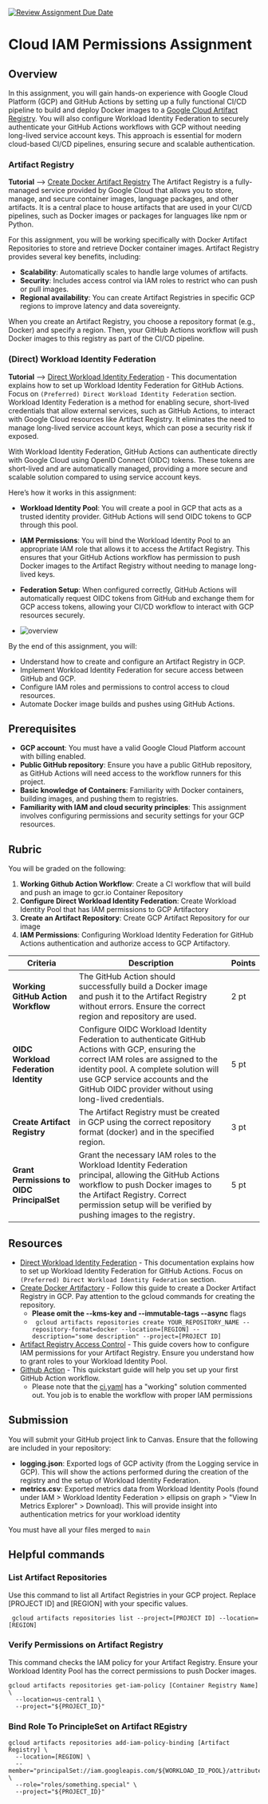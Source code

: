 [![Review Assignment Due Date](https://classroom.github.com/assets/deadline-readme-button-22041afd0340ce965d47ae6ef1cefeee28c7c493a6346c4f15d667ab976d596c.svg)](https://classroom.github.com/a/Y-gatJq2)
# Cloud IAM Permissions Assignment

## Overview
In this assignment, you will gain hands-on experience with Google Cloud Platform (GCP) and GitHub Actions by setting up a fully functional CI/CD pipeline to build and deploy Docker images to a [Google Cloud Artifact Registry](#artifact-registry). You will also configure Workload Identity Federation to securely authenticate your GitHub Actions workflows with GCP without needing long-lived service account keys. This approach is essential for modern cloud-based CI/CD pipelines, ensuring secure and scalable authentication.

### Artifact Registry
__**Tutorial**__ --> [Create Docker Artifact Registry](https://cloud.google.com/artifact-registry/docs/repositories/create-repos#create-repo-gcloud-docker)
The Artifact Registry is a fully-managed service provided by Google Cloud that allows you to store, manage, and secure container images, language packages, and other artifacts. It is a central place to house artifacts that are used in your CI/CD pipelines, such as Docker images or packages for languages like npm or Python.

For this assignment, you will be working specifically with Docker Artifact Repositories to store and retrieve Docker container images. Artifact Registry provides several key benefits, including:
- **Scalability**: Automatically scales to handle large volumes of artifacts.
- **Security**: Includes access control via IAM roles to restrict who can push or pull images.
- **Regional availability**: You can create Artifact Registries in specific GCP regions to improve latency and data sovereignty.

When you create an Artifact Registry, you choose a repository format (e.g., Docker) and specify a region. Then, your GitHub Actions workflow will push Docker images to this registry as part of the CI/CD pipeline.

### (Direct) Workload Identity Federation
__**Tutorial**__ --> [Direct Workload Identity Federation](https://github.com/google-github-actions/auth?tab=readme-ov-file#preferred-direct-workload-identity-federation) - This documentation explains how to set up Workload Identity Federation for GitHub Actions. Focus on `(Preferred) Direct Workload Identity Federation` section.
Workload Identity Federation is a method for enabling secure, short-lived credentials that allow external services, such as GitHub Actions, to interact with Google Cloud resources like Artifact Registry. It eliminates the need to manage long-lived service account keys, which can pose a security risk if exposed.

With Workload Identity Federation, GitHub Actions can authenticate directly with Google Cloud using OpenID Connect (OIDC) tokens. These tokens are short-lived and are automatically managed, providing a more secure and scalable solution compared to using service account keys.

Here’s how it works in this assignment:
- **Workload Identity Pool**: You will create a pool in GCP that acts as a trusted identity provider. GitHub Actions will send OIDC tokens to GCP through this pool.
- **IAM Permissions**: You will bind the Workload Identity Pool to an appropriate IAM role that allows it to access the Artifact Registry. This ensures that your GitHub Actions workflow has permission to push Docker images to the Artifact Registry without needing to manage long-lived keys.
- **Federation Setup**: When configured correctly, GitHub Actions will automatically request OIDC tokens from GitHub and exchange them for GCP access tokens, allowing your CI/CD workflow to interact with GCP resources securely.

- ![overview](./docs/workload_identity_federation.drawio.png)

By the end of this assignment, you will:
- Understand how to create and configure an Artifact Registry in GCP.
- Implement Workload Identity Federation for secure access between GitHub and GCP.
- Configure IAM roles and permissions to control access to cloud resources.
- Automate Docker image builds and pushes using GitHub Actions.

## Prerequisites
- **GCP account**: You must have a valid Google Cloud Platform account with billing enabled.
- **Public GitHub repository**: Ensure you have a public GitHub repository, as GitHub Actions will need access to the workflow runners for this project.
- **Basic knowledge of Containers**: Familiarity with Docker containers, building images, and pushing them to registries.
- **Familiarity with IAM and cloud security principles**: This assignment involves configuring permissions and security settings for your GCP resources.

## Rubric

You will be graded on the following:
1. **Working Github Action Workflow**: Create a CI workflow that will build and push an image to gcr.io Container Repository
2. **Configure Direct Workload Identity Federation**: Create Workload Identity Pool that has IAM permissions to GCP Artifactory
3. **Create an Artifact Repository**: Create GCP Artifact Repository for our image
4. **IAM Permissions**: Configuring Workload Identity Federation for GitHub Actions authentication and authorize access to GCP Artifactory.

| **Criteria**                               | **Description**                                                                              | **Points** |
|--------------------------------------------|----------------------------------------------------------------------------------------------|------------|
| **Working GitHub Action Workflow**         | The GitHub Action should successfully build a Docker image and push it to the Artifact Registry without errors. Ensure the correct region and repository are used. | 2 pt       |
| **OIDC Workload Federation Identity**      | Configure OIDC Workload Identity Federation to authenticate GitHub Actions with GCP, ensuring the correct IAM roles are assigned to the identity pool. A complete solution will use GCP service accounts and the GitHub OIDC provider without using long-lived credentials. | 5 pt       |
| **Create Artifact Registry**               | The Artifact Registry must be created in GCP using the correct repository format (docker) and in the specified region.          | 3 pt       |
| **Grant Permissions to OIDC PrincipalSet** | Grant the necessary IAM roles to the Workload Identity Federation principal, allowing the GitHub Actions workflow to push Docker images to the Artifact Registry. Correct permission setup will be verified by pushing images to the registry. | 5 pt       |

## Resources
- [Direct Workload Identity Federation](https://github.com/google-github-actions/auth?tab=readme-ov-file#preferred-direct-workload-identity-federation) - This documentation explains how to set up Workload Identity Federation for GitHub Actions. Focus on `(Preferred) Direct Workload Identity Federation` section.
- [Create Docker Artifactory](https://cloud.google.com/artifact-registry/docs/repositories/create-repos#create-repo-gcloud-docker) - Follow this guide to create a Docker Artifact Registry in GCP. Pay attention to the gcloud commands for creating the repository.
  - **Please omit the --kms-key and --immutable-tags --async** flags
  - ` gcloud artifacts repositories create YOUR_REPOSITORY_NAME --repository-format=docker --location=[REGION] --description="some description" --project=[PROJECT ID]`
- [Artifact Registry Access Control](https://cloud.google.com/artifact-registry/docs/access-control) - This guide covers how to configure IAM permissions for your Artifact Registry. Ensure you understand how to grant roles to your Workload Identity Pool.
- [Github Action](https://docs.github.com/en/actions/writing-workflows/quickstart) - This quickstart guide will help you set up your first GitHub Action workflow.
  - Please note that the [ci.yaml](.github/workflows/ci.yml) has a "working" solution commented out. You job is to enable the workflow with proper IAM permissions


## Submission
You will submit your GitHub project link to Canvas. Ensure that the following are included in your repository:

- **logging.json**: Exported logs of GCP activity (from the Logging service in GCP). This will show the actions performed during the creation of the registry and the setup of Workload Identity Federation.
- **metrics.csv**: Exported metrics data from Workload Identity Pools (found under IAM > Workload Identity Federation > ellipsis on graph > "View In Metrics Explorer" > Download). This will provide insight into authentication metrics for your workload identity

You must have all your files merged to `main`

## Helpful commands

### List Artifact Repositories
Use this command to list all Artifact Registries in your GCP project. Replace [PROJECT ID] and [REGION] with your specific values.

```shell
 gcloud artifacts repositories list --project=[PROJECT ID] --location=[REGION]
```

### Verify Permissions on Artifact Registry
This command checks the IAM policy for your Artifact Registry. Ensure your Workload Identity Pool has the correct permissions to push Docker images.

```shell
gcloud artifacts repositories get-iam-policy [Container Registry Name] \
  --location=us-central1 \
  --project="${PROJECT_ID}"
```

### Bind Role To PrincipleSet on Artifact REgistry
```shell
gcloud artifacts repositories add-iam-policy-binding [Artifact Registry] \
  --location=[REGION] \
  --member="principalSet://iam.googleapis.com/${WORKLOAD_ID_POOL}/attribute.repository/${REPO}" \
  --role="roles/something.special" \
  --project="${PROJECT_ID}"

```

